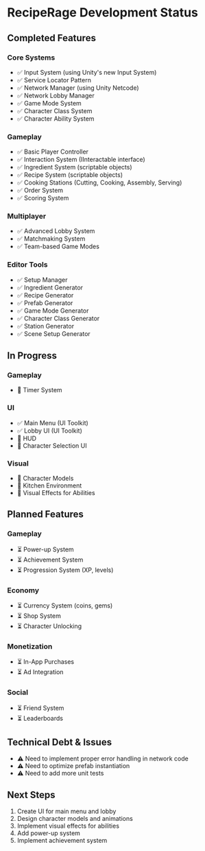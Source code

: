 # RecipeRage Development Status

## Completed Features

### Core Systems
- ✅ Input System (using Unity's new Input System)
- ✅ Service Locator Pattern
- ✅ Network Manager (using Unity Netcode)
- ✅ Network Lobby Manager
- ✅ Game Mode System
- ✅ Character Class System
- ✅ Character Ability System

### Gameplay
- ✅ Basic Player Controller
- ✅ Interaction System (IInteractable interface)
- ✅ Ingredient System (scriptable objects)
- ✅ Recipe System (scriptable objects)
- ✅ Cooking Stations (Cutting, Cooking, Assembly, Serving)
- ✅ Order System
- ✅ Scoring System

### Multiplayer
- ✅ Advanced Lobby System
- ✅ Matchmaking System
- ✅ Team-based Game Modes

### Editor Tools
- ✅ Setup Manager
- ✅ Ingredient Generator
- ✅ Recipe Generator
- ✅ Prefab Generator
- ✅ Game Mode Generator
- ✅ Character Class Generator
- ✅ Station Generator
- ✅ Scene Setup Generator

## In Progress

### Gameplay
- 🔄 Timer System

### UI
- ✅ Main Menu (UI Toolkit)
- ✅ Lobby UI (UI Toolkit)
- 🔄 HUD
- 🔄 Character Selection UI

### Visual
- 🔄 Character Models
- 🔄 Kitchen Environment
- 🔄 Visual Effects for Abilities

## Planned Features

### Gameplay
- ⏳ Power-up System
- ⏳ Achievement System
- ⏳ Progression System (XP, levels)

### Economy
- ⏳ Currency System (coins, gems)
- ⏳ Shop System
- ⏳ Character Unlocking

### Monetization
- ⏳ In-App Purchases
- ⏳ Ad Integration

### Social
- ⏳ Friend System
- ⏳ Leaderboards

## Technical Debt & Issues
- ⚠️ Need to implement proper error handling in network code
- ⚠️ Need to optimize prefab instantiation
- ⚠️ Need to add more unit tests

## Next Steps
1. Create UI for main menu and lobby
2. Design character models and animations
3. Implement visual effects for abilities
4. Add power-up system
5. Implement achievement system
